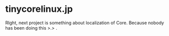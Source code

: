 tinycorelinux.jp
================

RIght, next project is something about localization of Core.  Because nobody has been doing this >.> .
